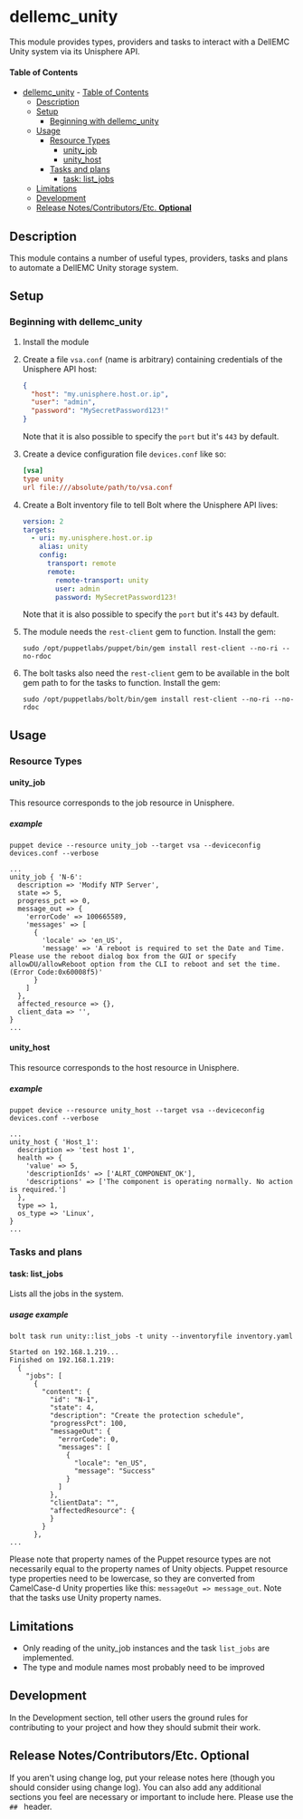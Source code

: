 # dellemc_unity

This module provides types, providers and tasks to interact with a DellEMC Unity system via its Unisphere API.

#### Table of Contents

- [dellemc_unity](#dellemc_unity)
      - [Table of Contents](#table-of-contents)
  - [Description](#description)
  - [Setup](#setup)
    - [Beginning with dellemc_unity](#beginning-with-dellemc_unity)
  - [Usage](#usage)
    - [Resource Types](#resource-types)
      - [unity_job](#unity_job)
      - [unity_host](#unity_host)
    - [Tasks and plans](#tasks-and-plans)
      - [task: list_jobs](#task-list_jobs)
  - [Limitations](#limitations)
  - [Development](#development)
  - [Release Notes/Contributors/Etc. **Optional**](#release-notescontributorsetc-optional)

## Description

This module contains a number of useful types, providers, tasks and plans to automate a DellEMC Unity storage system.

## Setup

### Beginning with dellemc_unity

1. Install the module
1. Create a file `vsa.conf` (name is arbitrary) containing credentials of the Unisphere API host:

    ```json
    {
      "host": "my.unisphere.host.or.ip",
      "user": "admin",
      "password": "MySecretPassword123!"
    }
    ```

    Note that it is also possible to specify the `port` but it's `443` by default.

1. Create a device configuration file `devices.conf` like so:

    ```ini
    [vsa]
    type unity
    url file:///absolute/path/to/vsa.conf
    ```

1. Create a Bolt inventory file to tell Bolt where the Unisphere API lives:

    ```yaml
    version: 2
    targets:
      - uri: my.unisphere.host.or.ip
        alias: unity
        config:
          transport: remote
          remote:
            remote-transport: unity
            user: admin
            password: MySecretPassword123!
    ```

    Note that it is also possible to specify the `port` but it's `443` by default.

1. The module needs the `rest-client` gem to function. Install the gem:

    ```shell
    sudo /opt/puppetlabs/puppet/bin/gem install rest-client --no-ri --no-rdoc
    ```

1. The bolt tasks also need the `rest-client` gem to be available in the bolt gem path to for the tasks to function. Install the gem:

    ```shell
    sudo /opt/puppetlabs/bolt/bin/gem install rest-client --no-ri --no-rdoc
    ```

## Usage

### Resource Types

#### unity_job

This resource corresponds to the job resource in Unisphere.

<!-- omit in toc -->
##### example

  ```shell
  puppet device --resource unity_job --target vsa --deviceconfig devices.conf --verbose
  ```

  ```puppet
  ...
  unity_job { 'N-6':
    description => 'Modify NTP Server',
    state => 5,
    progress_pct => 0,
    message_out => {
      'errorCode' => 100665589,
      'messages' => [
        {
          'locale' => 'en_US',
          'message' => 'A reboot is required to set the Date and Time. Please use the reboot dialog box from the GUI or specify allowDU/allowReboot option from the CLI to reboot and set the time. (Error Code:0x60008f5)'
        }
      ]
    },
    affected_resource => {},
    client_data => '',
}
...
```

#### unity_host

This resource corresponds to the host resource in Unisphere.

<!-- omit in toc -->
##### example

  ```shell
  puppet device --resource unity_host --target vsa --deviceconfig devices.conf --verbose
  ```

  ```puppet
  ...
  unity_host { 'Host_1':
    description => 'test host 1',
    health => {
      'value' => 5,
      'descriptionIds' => ['ALRT_COMPONENT_OK'],
      'descriptions' => ['The component is operating normally. No action is required.']
    },
    type => 1,
    os_type => 'Linux',
  }
...
```

### Tasks and plans

#### task: list_jobs

Lists all the jobs in the system.

<!-- omit in toc -->
##### usage example

```shell
bolt task run unity::list_jobs -t unity --inventoryfile inventory.yaml
```

```shell
Started on 192.168.1.219...
Finished on 192.168.1.219:
  {
    "jobs": [
      {
        "content": {
          "id": "N-1",
          "state": 4,
          "description": "Create the protection schedule",
          "progressPct": 100,
          "messageOut": {
            "errorCode": 0,
            "messages": [
              {
                "locale": "en_US",
                "message": "Success"
              }
            ]
          },
          "clientData": "",
          "affectedResource": {
          }
        }
      },
...
```

Please note that property names of the Puppet resource types are not necessarily equal to the property names of Unity objects. Puppet resource type properties need to be lowercase, so they are converted from CamelCase-d Unity properties like this: `messageOut => message_out`. Note that the tasks use Unity property names.

## Limitations

- Only reading of the unity_job instances and the task `list_jobs` are implemented.
- The type and module names most probably need to be improved

## Development

In the Development section, tell other users the ground rules for contributing to your project and how they should submit their work.

## Release Notes/Contributors/Etc. **Optional**

If you aren't using change log, put your release notes here (though you should consider using change log). You can also add any additional sections you feel are necessary or important to include here. Please use the `## ` header.
